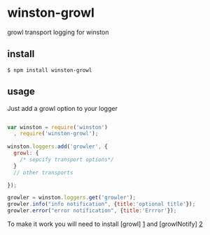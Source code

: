 winston-growl
=============

growl transport logging for winston


install
------

```
$ npm install winston-growl
```

usage
-----
Just add a growl option to your logger 

```javascript

var winston = require('winston')
  , require('winston-growl');
  
winston.loggers.add('growler', {
  growl: {
    /* sepcify transport options*/
  }
  // other transports

});

growler = winston.loggers.get('growler');
growler.info("info notification", {title:'optional title'});
growler.error("error notification", {title:'Errror'});

```



To make it work you will need to install [growl] [1] and [growlNotify] [2]


[1]: http://growl.info/growlupdateavailable   "growl"
[2]: http://growl.info/downloads              "growlNotify"

